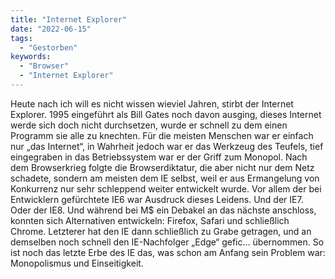 ```yaml
---
title: "Internet Explorer"
date: "2022-06-15"
tags:
  - "Gestorben"
keywords:
  - "Browser"
  - "Internet Explorer"
---
```


Heute nach ich will es nicht wissen wieviel Jahren, stirbt der Internet Explorer. 1995 eingeführt als Bill Gates noch davon ausging, dieses Internet werde sich doch nicht durchsetzen, wurde er schnell zu dem einen Programm sie alle zu knechten. Für die meisten Menschen war er einfach nur „das Internet“, in Wahrheit jedoch war er das Werkzeug des Teufels, tief eingegraben in das Betriebssystem war er der Griff zum Monopol. Nach dem Browserkrieg folgte die Browserdiktatur, die aber nicht nur dem Netz schadete, sondern am meisten dem IE selbst, weil er aus Ermangelung von Konkurrenz nur sehr schleppend weiter entwickelt wurde. Vor allem der bei Entwicklern gefürchtete IE6 war Ausdruck dieses Leidens. Und der IE7. Oder der IE8. Und während bei M$ ein Debakel an das nächste anschloss, konnten sich Alternativen entwickeln: Firefox, Safari und schließlich Chrome. Letzterer hat den IE dann schließlich zu Grabe getragen, und an demselben noch schnell den IE-Nachfolger „Edge“ gefic… übernommen. So ist noch das letzte Erbe des IE das, was schon am Anfang sein Problem war: Monopolismus und Einseitigkeit.
